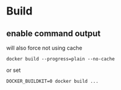 # Build

## enable command output
will also force not using cache
```
docker build --progress=plain --no-cache
```

or set
```
DOCKER_BUILDKIT=0 docker build ...
```


